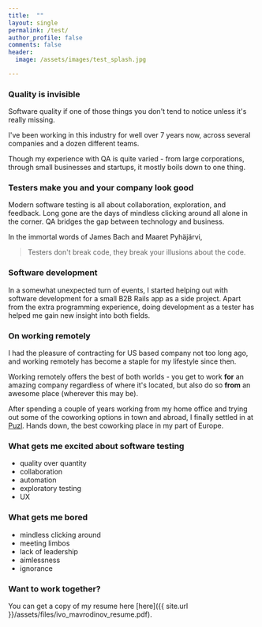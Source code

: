 ```yaml
---
title:  ""
layout: single
permalink: /test/
author_profile: false
comments: false
header:
  image: /assets/images/test_splash.jpg

---
```


### Quality is invisible

Software quality if one of those things you don't tend to notice unless it's really missing.

I've been working in this industry for well over 7 years now, across several companies and a dozen different teams.

Though my experience with QA is quite varied - from large corporations, through small businesses and startups, it mostly boils down to one thing.

### Testers make you and your company look good

Modern software testing is all about collaboration, exploration, and feedback. Long gone are the days of mindless clicking around all alone in the corner. QA bridges the gap between technology and business.

In the immortal words of James Bach and Maaret Pyhäjärvi,
> Testers don't break code, they break your illusions about the code.

### Software development

In a somewhat unexpected turn of events, I started helping out with software development for a small B2B Rails app as a side project. Apart from the extra programming experience, doing development as a tester has helped me gain new insight into both fields.

### On working remotely

I had the pleasure of contracting for US based company not too long ago, and working remotely has become a staple for my lifestyle since then.

Working remotely offers the best of both worlds - you get to work **for** an amazing company regardless of where it's located, but also do so **from** an awesome place (wherever this may be).

After spending a couple of years working from my home office and trying out some of the coworking options in town and abroad, I finally settled in at [Puzl](https://www.puzl.com). Hands down, the best coworking place in my part of Europe.

### What gets me excited about software testing

- quality over quantity
- collaboration
- automation
- exploratory testing
- UX

### What gets me bored

- mindless clicking around
- meeting limbos
- lack of leadership
- aimlessness
- ignorance

### Want to work together?

You can get a copy of my resume here [here]({{ site.url }}/assets/files/ivo_mavrodinov_resume.pdf).

